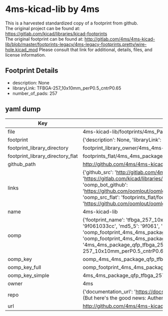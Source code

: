 # 4ms-kicad-lib by 4ms  
This is a harvested standardized copy of a footprint from github.  
The original project can be found at:  
https://gitlab.com/kicad/libraries/kicad-footprints  
The original footprint can be found at:
http://gitlab.com/4ms/4ms-kicad-lib/blob/master/footprints-legacy/4ms-legacy-footprints.pretty/wire-hole.kicad_mod
Please consult that link for additional, details, files, and license information.  
## Footprint Details
* description: None  
* libraryLink: TFBGA-257_10x10mm_perP0.5_cntrP0.65  
* number_of_pads: 257  
## yaml dump  
| Key | Value |  
| --- | --- |  
| file | 4ms-kicad-lib/footprints/4ms_Package_QFP.pretty/TFBGA-257_10x10mm_perP0.5_cntrP0.65.kicad_mod |  
| footprint | {'description': None, 'libraryLink': 'TFBGA-257_10x10mm_perP0.5_cntrP0.65', 'number_of_pads': 257} |  
| footprint_library_directory | footprint_library_owner/4ms_4ms-kicad-lib |  
| footprint_library_directory_flat | footprints_flat/4ms_4ms_package_qfp_tfbga_257_10x10mm_perp0_5_cntrp0_65/working |  
| github_path | http://github.com/4ms/4ms-kicad-lib/blob/master/footprints/4ms_Package_QFP.pretty/TFBGA-257_10x10mm_perP0.5_cntrP0.65.kicad_mod |  
| links | {'github_src': 'http://gitlab.com/4ms/4ms-kicad-lib/blob/master/footprints-legacy/4ms-legacy-footprints.pretty/wire-hole.kicad_mod', 'github_src_repo': 'https://gitlab.com/kicad/libraries/kicad-footprints', 'oomp_bot': 'footprints/4ms_4ms_package_qfp_tfbga_257_10x10mm_perp0_5_cntrp0_65/working', 'oomp_bot_github': 'https://github.com/oomlout/oomlout_oomp_footprint_bot/tree/main/footprints/4ms_4ms_package_qfp_tfbga_257_10x10mm_perp0_5_cntrp0_65/working', 'oomp_src_flat': 'footprints_flat/footprints_flat/4ms_4ms_package_qfp_tfbga_257_10x10mm_perp0_5_cntrp0_65/working', 'oomp_src_flat_github': 'https://github.com/oomlout/oomlout_oomp_footprint_src/tree/main/footprints_flat/4ms_4ms_package_qfp_tfbga_257_10x10mm_perp0_5_cntrp0_65/working'} |  
| name | 4ms-kicad-lib |  
| oomp | {'footprint_name': 'tfbga_257_10x10mm_perp0_5_cntrp0_65', 'library_name': '4ms_package_qfp', 'md5': '9f061033ccbeb79fe8608a2ba6f64de2', 'md5_10': '9f061033cc', 'md5_5': '9f061', 'md5_6': '9f0610', 'oomp_key': 'oomp_4ms_4ms_package_qfp_tfbga_257_10x10mm_perp0_5_cntrp0_65', 'oomp_key_extra': 'oomp_footprint_4ms_4ms_package_qfp_tfbga_257_10x10mm_perp0_5_cntrp0_65', 'oomp_key_full': 'oomp_footprint_4ms_4ms_package_qfp_tfbga_257_10x10mm_perp0_5_cntrp0_65_9f0610', 'oomp_key_simple': '4ms_4ms_package_qfp_tfbga_257_10x10mm_perp0_5_cntrp0_65', 'original_filename': '4ms-kicad-lib/footprints/4ms_Package_QFP.pretty/TFBGA-257_10x10mm_perP0.5_cntrP0.65.kicad_mod', 'owner_name': '4ms'} |  
| oomp_key | oomp_4ms_4ms_package_qfp_tfbga_257_10x10mm_perp0_5_cntrp0_65 |  
| oomp_key_full | oomp_footprint_4ms_4ms_package_qfp_tfbga_257_10x10mm_perp0_5_cntrp0_65 |  
| oomp_key_simple | 4ms_4ms_package_qfp_tfbga_257_10x10mm_perp0_5_cntrp0_65 |  
| owner | 4ms |  
| repo | {'documentation_url': 'https://docs.github.com/rest/overview/resources-in-the-rest-api#rate-limiting', 'message': "API rate limit exceeded for 84.66.173.59. (But here's the good news: Authenticated requests get a higher rate limit. Check out the documentation for more details.)"} |  
| url | http://github.com/4ms/4ms-kicad-lib |  

